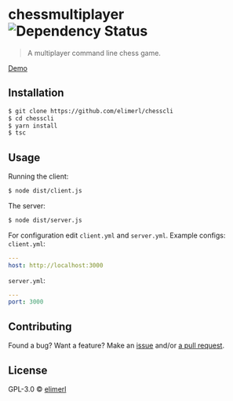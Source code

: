# chessmultiplayer ![Dependency Status][daviddm-image]

> A multiplayer command line chess game.

[Demo](demo.mp4)

## Installation

```sh
$ git clone https://github.com/elimerl/chesscli
$ cd chesscli
$ yarn install
$ tsc
```

## Usage

Running the client:

```sh
$ node dist/client.js
```

The server:

```sh
$ node dist/server.js
```

For configuration edit `client.yml` and `server.yml`.
Example configs:
`client.yml`:

```yml
---
host: http://localhost:3000
```

`server.yml`:

```yml
---
port: 3000
```

## Contributing

Found a bug? Want a feature? Make an [issue](https://github.com/elimerl/chesscli/issues) and/or [a pull request](https://github.com/elimerl/chesscli/pulls).

## License

GPL-3.0 © [elimerl](https://github.com/elimerl)

[daviddm-image]: https://status.david-dm.org/gh/elimerl/chesscli.svg?theme=shields.io
